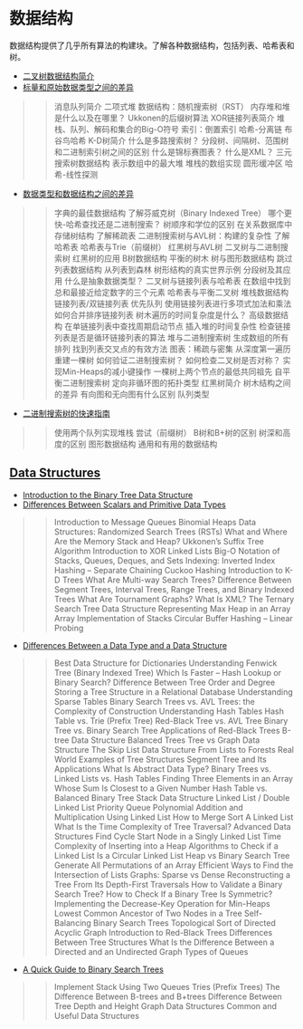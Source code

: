 # 数据结构

数据结构提供了几乎所有算法的构建块。了解各种数据结构，包括列表、哈希表和树。

- [二叉树数据结构简介](binary-tree-intro-zh.md)
- [标量和原始数据类型之间的差异](scalars-vs-primitive-data-types-zh.md)
>>消息队列简介
>> 二项式堆
>>数据结构：随机搜索树（RST）
>>内存堆和堆是什么以及在哪里？
>> Ukkonen的后缀树算法
>> XOR链接列表简介
>>堆栈、队列、解码和集合的Big-O符号
>>索引：倒置索引
>>哈希-分离链
>> 布谷鸟哈希
>> K-D树简介
>> 什么是多路搜索树？
>>分段树、间隔树、范围树和二进制索引树之间的区别
>>什么是锦标赛图表？
>>什么是XML？
>>三元搜索树数据结构
>>表示数组中的最大堆
>>堆栈的数组实现
>> 圆形缓冲区
>>哈希-线性探测
- [数据类型和数据结构之间的差异](data-type-vs-data-structure-zh.md)
>>字典的最佳数据结构
>>了解芬威克树（Binary Indexed Tree）
>>哪个更快-哈希查找还是二进制搜索？
>>树顺序和学位的区别
>>在关系数据库中存储树结构
>>了解稀疏表
>>二进制搜索树与AVL树：构建的复杂性
>>了解哈希表
>>哈希表与Trie（前缀树）
>>红黑树与AVL树
>>二叉树与二进制搜索树
>>红黑树的应用
>> B树数据结构
>>平衡的树木
>>树与图形数据结构
>>跳过列表数据结构
>>从列表到森林
>> 树形结构的真实世界示例
>>分段树及其应用
>>什么是抽象数据类型？
>>二叉树与链接列表与哈希表
>>在数组中找到总和最接近给定数字的三个元素
>>哈希表与平衡二叉树
>>堆栈数据结构
>>链接列表/双链接列表
>>优先队列
>>使用链接列表进行多项式加法和乘法
>>如何合并排序链接列表
>>树木遍历的时间复杂度是什么？
>>高级数据结构
>>在单链接列表中查找周期启动节点
>>插入堆的时间复杂性
>>检查链接列表是否是循环链接列表的算法
>>堆与二进制搜索树
>>生成数组的所有排列
>>找到列表交叉点的有效方法
>>图表：稀疏与密集
>>从深度第一遍历重建一棵树
>>如何验证二进制搜索树？
>>如何检查二叉树是否对称？
>>实现Min-Heaps的减小键操作
>>一棵树上两个节点的最低共同祖先
>>自平衡二进制搜索树
>>定向非循环图的拓扑类型
>>红黑树简介
>>树木结构之间的差异
>>有向图和无向图有什么区别
>>队列类型
- [二进制搜索树的快速指南](binary-search-trees-zh.md)
>>使用两个队列实现堆栈
>>尝试（前缀树）
>>B树和B+树的区别
>>树深和高度的区别
>>图形数据结构
>>通用和有用的数据结构

## [Data Structures](https://www.baeldung.com/cs/category/core-concepts/data-structures)

- [Introduction to the Binary Tree Data Structure](https://www.baeldung.com/cs/binary-tree-intro)
- [Differences Between Scalars and Primitive Data Types](https://www.baeldung.com/cs/scalars-vs-primitive-data-types)
>> Introduction to Message Queues
>> Binomial Heaps
>> Data Structures: Randomized Search Trees (RSTs)
>> What and Where Are the Memory Stack and Heap?
>> Ukkonen’s Suffix Tree Algorithm
>> Introduction to XOR Linked Lists
>> Big-O Notation of Stacks, Queues, Deques, and Sets
>> Indexing: Inverted Index
>> Hashing – Separate Chaining
>> Cuckoo Hashing
>> Introduction to K-D Trees
>> What Are Multi-way Search Trees?
>> Difference Between Segment Trees, Interval Trees, Range Trees, and Binary Indexed Trees
>> What Are Tournament Graphs?
>> What Is XML?
>> The Ternary Search Tree Data Structure
>> Representing Max Heap in an Array
>> Array Implementation of Stacks
>> Circular Buffer
>> Hashing – Linear Probing
- [Differences Between a Data Type and a Data Structure](https://www.baeldung.com/cs/data-type-vs-data-structure)
>> Best Data Structure for Dictionaries
>> Understanding Fenwick Tree (Binary Indexed Tree)
>> Which Is Faster – Hash Lookup or Binary Search?
>> Difference Between Tree Order and Degree
>> Storing a Tree Structure in a Relational Database
>> Understanding Sparse Tables
>> Binary Search Trees vs. AVL Trees: the Complexity of Construction
>> Understanding Hash Tables
>> Hash Table vs. Trie (Prefix Tree)
>> Red-Black Tree vs. AVL Tree
>> Binary Tree vs. Binary Search Tree
>> Applications of Red-Black Trees
>> B-tree Data Structure
>> Balanced Trees
>> Tree vs Graph Data Structure
>> The Skip List Data Structure
>> From Lists to Forests
>> Real World Examples of Tree Structures
>> Segment Tree and Its Applications
>> What Is Abstract Data Type?
>> Binary Trees vs. Linked Lists vs. Hash Tables
>> Finding Three Elements in an Array Whose Sum Is Closest to a Given Number
>> Hash Table vs. Balanced Binary Tree
>> Stack Data Structure
>> Linked List / Double Linked List
>> Priority Queue
>> Polynomial Addition and Multiplication Using Linked List
>> How to Merge Sort A Linked List
>> What Is the Time Complexity of Tree Traversal?
>> Advanced Data Structures
>> Find Cycle Start Node in a Singly Linked List
>> Time Complexity of Inserting into a Heap
>> Algorithms to Check if a Linked List Is a Circular Linked List
>> Heap vs Binary Search Tree
>> Generate All Permutations of an Array
>> Efficient Ways to Find the Intersection of Lists
>> Graphs: Sparse vs Dense
>> Reconstructing a Tree From Its Depth-First Traversals
>> How to Validate a Binary Search Tree?
>> How to Check If a Binary Tree Is Symmetric?
>> Implementing the Decrease-Key Operation for Min-Heaps
>> Lowest Common Ancestor of Two Nodes in a Tree
>> Self-Balancing Binary Search Trees
>> Topological Sort of Directed Acyclic Graph
>> Introduction to Red-Black Trees
>> Differences Between Tree Structures
>> What Is the Difference Between a Directed and an Undirected Graph
>> Types of Queues
- [A Quick Guide to Binary Search Trees](https://www.baeldung.com/cs/binary-search-trees)
>> Implement Stack Using Two Queues
>> Tries (Prefix Trees)
>> The Difference Between B-trees and B+trees
>> Difference Between Tree Depth and Height
>> Graph Data Structures
>> Common and Useful Data Structures
